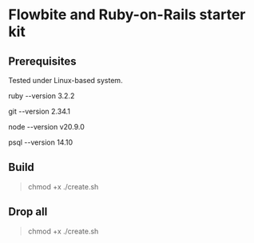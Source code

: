 # Flowbite and Ruby-on-Rails starter kit

## Prerequisites

Tested under Linux-based system.

ruby --version
3.2.2

git --version
2.34.1

node --version
v20.9.0

psql --version
14.10

## Build

> chmod +x ./create.sh

## Drop all

> chmod +x ./create.sh